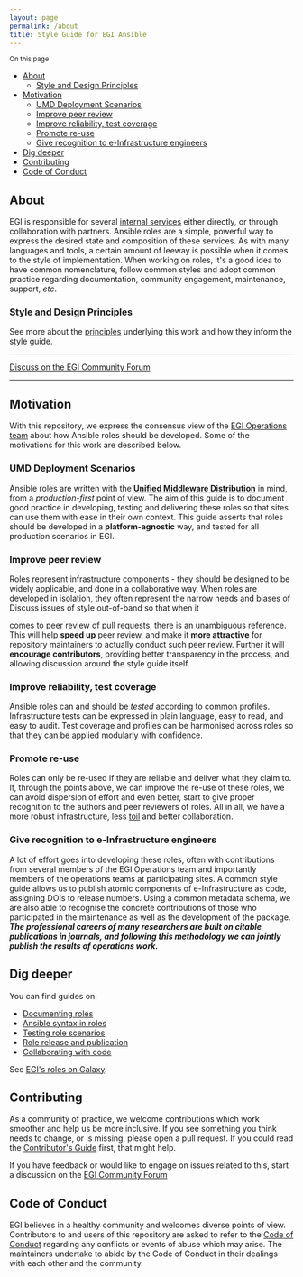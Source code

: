 ```yaml
---
layout: page
permalink: /about
title: Style Guide for EGI Ansible
---
```


<small>On this page</small>
- [About](#about)
  - [Style and Design Principles](#style-and-design-principles)
- [Motivation](#motivation)
  - [UMD Deployment Scenarios](#umd-deployment-scenarios)
  - [Improve peer review](#improve-peer-review)
  - [Improve reliability, test coverage](#improve-reliability-test-coverage)
  - [Promote re-use](#promote-re-use)
  - [Give recognition to e-Infrastructure engineers](#give-recognition-to-e-infrastructure-engineers)
- [Dig deeper](#dig-deeper)
- [Contributing](#contributing)
- [Code of Conduct](#code-of-conduct)

## About

EGI is responsible for several [internal services](https://www.egi.eu/internal-services) either directly, or through collaboration with partners.
Ansible roles are a simple, powerful way to express the desired state and composition of these services.
As with many languages and tools, a certain amount of leeway is possible when it comes to the style of implementation.
When working on roles, it's a good idea to have common nomenclature,
follow common styles and adopt common practice regarding documentation,
community engagement, maintenance, support, _etc_.

### Style and Design Principles

See more about the [principles](principles) underlying this work and how they inform the style guide.
<hr>
<a href="https://community.egi.eu"><i class="fab fa-discourse fa-2x"></i> Discuss on the EGI Community Forum</a>
<hr>

## Motivation


With this repository, we express the consensus view of the [EGI Operations team](https://www.egi.eu/internal-services/operations-coordination-and-support/)
about how Ansible roles should be developed.
Some of the motivations for this work are described below.

### UMD Deployment Scenarios

Ansible roles are written with the [**Unified Middleware Distribution**](https://repository.egi.eu) in mind, from a _production-first_ point of view.
The aim of this guide is to document good practice in developing, testing and delivering these roles so that sites can use them with ease in their own context.
This guide asserts that roles should be developed in a **platform-agnostic** way, and tested for all production scenarios in EGI.

### Improve peer review

Roles represent infrastructure components - they should be designed to be widely applicable, and done in a collaborative way. 
When roles are developed in isolation, they often represent the narrow needs and biases of Discuss issues of style out-of-band so that when it 

  comes to peer review of pull requests, there is an unambiguous reference.
  This will help **speed up** peer review, and make it **more attractive** for
  repository maintainers to actually conduct such peer review.
  Further it will **encourage contributors**, providing better transparency in
  the process, and allowing discussion around the style guide itself.

### Improve reliability,  test coverage

Ansible roles can and should be _tested_ according to common profiles.
Infrastructure tests can be expressed in plain language, easy to read, and easy to audit.
Test coverage and profiles can be harmonised across roles so that they can be applied modularly with confidence.

### Promote re-use

Roles can only be re-used if they are reliable and deliver what they claim to.
If, through the points above, we can improve the re-use of these roles, we can avoid dispersion of effort and even better, start to give proper recognition to the authors and peer reviewers of roles.
All in all, we have a more robust infrastructure, less [toil](https://landing.google.com/sre/book/chapters/eliminating-toil.html) and better collaboration.

### Give recognition to e-Infrastructure engineers

A lot of effort goes into developing these roles, often with contributions from several members of the EGI Operations team and importantly members of the operations teams at participating sites.
A common style guide allows us to publish atomic components of e-Infrastructure as code, assigning DOIs to release numbers.
Using a common metadata schema, we are also able to recognise the concrete contributions of those who participated in the maintenance as well as the development of the package.
<em><strong>The professional careers of many researchers are built on citable publications in journals, and following this methodology we can jointly publish the results of operations work.</strong></em>

## Dig deeper

You can find guides on:

- [Documenting roles](role-documentation)
- [Ansible syntax in roles](ansible-syntax)
- [Testing role scenarios](test)
- [Role release and publication](release-publish)
- [Collaborating with code](git)

See [EGI's roles on Galaxy](https://galaxy.ansible.com/EGI-Federation).

## Contributing

As a community of practice, we welcome contributions which work
smoother and help us be more inclusive.
If you see something you think needs to change, or is missing, please
open a pull request.
If you could read the [Contributor's Guide](.github/CONTRIBUTING.md) first,
that might help.

If you have feedback or would like to engage on issues related to this, start a discussion on the [EGI Community Forum](https://community.egi.eu)

## Code of Conduct

EGI believes in a healthy community and welcomes diverse points of view.
Contributors to and users of this repository are asked to refer to the [Code of Conduct](.github/CODE_OF_CONDUCT.md) regarding any conflicts or events of abuse which may arise.
The maintainers undertake to abide by the Code of Conduct in their dealings with each other and the community.
